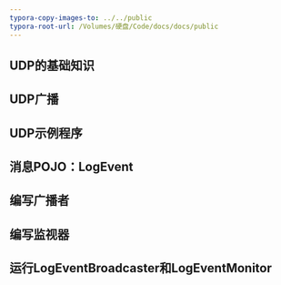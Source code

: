 ```yaml
---
typora-copy-images-to: ../../public
typora-root-url: /Volumes/硬盘/Code/docs/docs/public
---
```


## UDP的基础知识



## UDP广播



## UDP示例程序



## 消息POJO：LogEvent



## 编写广播者





## 编写监视器



## 运行LogEventBroadcaster和LogEventMonitor



